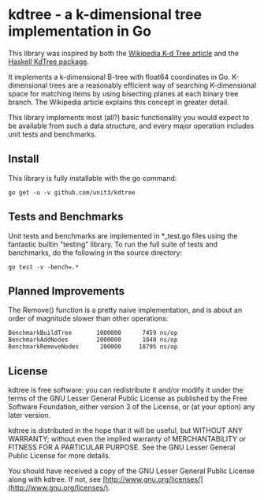 kdtree - a k-dimensional tree implementation in Go
===================================================

This library was inspired by both the [Wikipedia K-d Tree article](http://en.wikipedia.org/wiki/K-d_tree)
and the [Haskell KdTree package](http://hackage.haskell.org/package/KdTree).

It implements a k-dimensional B-tree with float64 coordinates in Go. K-dimensional trees are a reasonably efficient
way of searching K-dimensional space for matching items by using bisecting planes at each binary tree branch.
The Wikipedia article explains this concept in greater detail.

This library implements most (all?) basic functionality you would expect to be available from such a
data structure, and every major operation includes unit tests and benchmarks.

Install
-------

This library is fully installable with the go command:

	go get -u -v github.com/unit3/kdtree

Tests and Benchmarks
--------------------

Unit tests and benchmarks are implemented in *_test.go files using the fantastic builtin
"testing" library. To run the full suite of tests and benchmarks, do the following in the source
directory:

	go test -v -bench=.*

Planned Improvements
--------------------

The Remove() function is a pretty naive implementation, and is about an order of magnitude slower
than other operations:

	BenchmarkBuildTree       1000000      7459 ns/op
	BenchmarkAddNodes        2000000      1040 ns/op
	BenchmarkRemoveNodes      200000     18795 ns/op


License
-------

kdtree is free software: you can redistribute it and/or modify
it under the terms of the GNU Lesser General Public License as published by
the Free Software Foundation, either version 3 of the License, or
(at your option) any later version.

kdtree is distributed in the hope that it will be useful,
but WITHOUT ANY WARRANTY; without even the implied warranty of
MERCHANTABILITY or FITNESS FOR A PARTICULAR PURPOSE.  See the
GNU Lesser General Public License for more details.

You should have received a copy of the GNU Lesser General Public License
along with kdtree.  If not, see [http://www.gnu.org/licenses/](http://www.gnu.org/licenses/).
